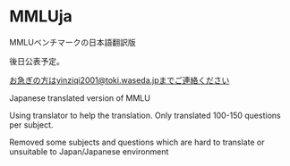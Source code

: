 # MMLUja
MMLUベンチマークの日本語翻訳版

後日公表予定。

お急ぎの方はyinziqi2001@toki.waseda.jpまでご連絡ください

Japanese translated version of MMLU

Using translator to help the translation. Only translated 100-150 questions per subject.

Removed some subjects and questions which are hard to translate or unsuitable to Japan/Japanese environment
